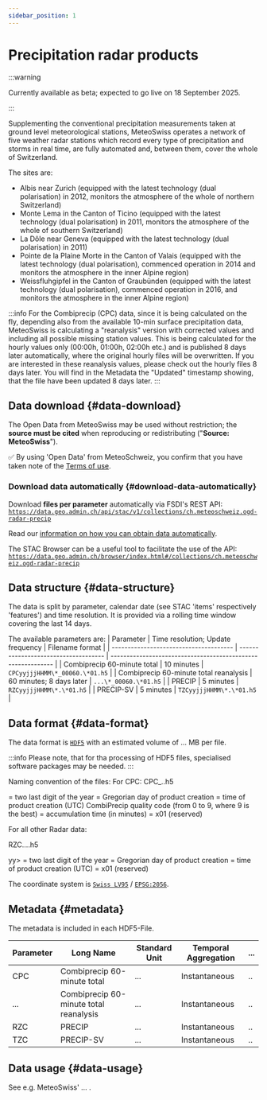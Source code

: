 ```yaml
---
sidebar_position: 1
---
```


# Precipitation radar products

:::warning

Currently available as beta; expected to go live on 18 September 2025.

:::

Supplementing the conventional precipitation measurements taken at ground level meteorological stations, MeteoSwiss operates a network of five weather radar stations which record every type of precipitation and storms in real time, are fully automated and, between them, cover the whole of Switzerland.

The sites are:
- Albis near Zurich (equipped with the latest technology (dual polarisation) in 2012, monitors the atmosphere of the whole of northern Switzerland)
- Monte Lema in the Canton of Ticino (equipped with the latest technology (dual polarisation) in 2011, monitors the atmosphere of the whole of southern Switzerland)
- La Dôle near Geneva (equipped with the latest technology (dual polarisation) in 2011)
- Pointe de la Plaine Morte in the Canton of Valais (equipped with the latest technology (dual polarisation), commenced operation in 2014 and monitors the atmosphere in the inner Alpine region)
- Weissfluhgipfel in the Canton of Graubünden (equipped with the latest technology (dual polarisation), commenced operation in 2016, and monitors the atmosphere in the inner Alpine region)

:::info 
For the Combiprecip (CPC) data, since it is being calculated on the fly, depending also from the available 10-min surface precipitation data,  MeteoSwiss is calculating a "reanalysis" version with corrected values and including all possible missing station values. 
This is being calculated for the hourly values only (00:00h, 01:00h, 02:00h etc.) and is published 8 days later automatically, where the original hourly files will be overwritten. 
If you are interested in these reanalysis values, please check out the hourly files 8 days later. You will find in the Metadata the "Updated" timestamp showing, that the file have been updated 8 days later.
:::


## Data download {#data-download}

The Open Data from MeteoSwiss may be used without restriction; the **source must be cited** when reproducing or redistributing ("**Source: MeteoSwiss**").

:white_check_mark: By using 'Open Data' from MeteoSchweiz, you confirm that you have taken note of the [Terms of use](/general/terms-of-use).

### Download data automatically {#download-data-automatically}

Download **files per parameter** automatically via FSDI's REST API: [`https://data.geo.admin.ch/api/stac/v1/collections/ch.meteoschweiz.ogd-radar-precip`](https://data.geo.admin.ch/api/stac/v1/collections/ch.meteoschweiz.ogd-radar-precip)

Read our [information on how you can obtain data automatically](/general/download#how-to-download-files-automatically).

The STAC Browser can be a useful tool to facilitate the use of the API: [`https://data.geo.admin.ch/browser/index.html#/collections/ch.meteoschweiz.ogd-radar-precip`](https://data.geo.admin.ch/browser/index.html#/collections/ch.meteoschweiz.ogd-radar-precip)


## Data structure {#data-structure}
The data is split by parameter, calendar date (see STAC 'items' respectively 'features') and time resolution. It is provided via a rolling time window covering the last 14 days.

The available parameters are:
| Parameter                              | Time resolution; Update frequency    | Filename format                                              |
| -------------------------------------- | ------------------------------------ | ------------------------------------------------------------ |
| Combiprecip 60-minute total            | 10 minutes                           | `CPCyyjjjHHMM\*_00060.\*01.h5`                               |
| Combiprecip 60-minute total reanalysis | 60 minutes; 8 days later             | `...\*_00060.\*01.h5`                                        |
| PRECIP                                 | 5 minutes                            | `RZCyyjjjHHMM\*.\*01.h5`                                     |
| PRECIP-SV                              | 5 minutes                            | `TZCyyjjjHHMM\*.\*01.h5`                                     |


## Data format {#data-format}

The data format is [`HDF5`](https://www.hdfgroup.org/solutions/hdf5/) with an estimated volume of ... MB per file.

:::info
Please note, that for tha processing of HDF5 files, specialised software packages may be needed. 
:::

Naming convention of the files:
For CPC:
CPC<yy><GregorianDay><hhmm><Qcode>_<nnnnnn>.<XYZ>.h5

<yy> = two last digit of the year
<GregorianDay> = Gregorian day of product creation
<hhmm> = time of product creation (UTC)
<Qcode> CombiPrecip quality code (from 0 to 9, where 9 is the best) 
<nnnnn> = accumulation time (in minutes)
<XYZ> = x01 (reserved)

For all other Radar data: 

RZC<yy><GregorianDay><hhmm>…<XYZ>.h5

yy> = two last digit of the year
<GregorianDay> = Gregorian day of product creation
<hhmm> = time of product creation (UTC)
<XYZ> = x01 (reserved)


The coordinate system is [`Swiss LV95`](https://www.swisstopo.admin.ch/en/the-swiss-coordinates-system) / [`EPSG:2056`](https://epsg.io/2056). 


## Metadata {#metadata}

The metadata is included in each HDF5-File.

| Parameter | Long Name                              | Standard Unit | Temporal Aggregation   | ...                           |
| --------- | -------------------------------------- | ------------- | ---------------------- | ----------------------------- |
| CPC       | Combiprecip 60-minute total            | ...           | Instantaneous          | ..                            |
| ...       | Combiprecip 60-minute total reanalysis | ...           | Instantaneous          | ..                            |
| RZC       | PRECIP                                 | ...           | Instantaneous          | ..                            |
| TZC       | PRECIP-SV                              | ...           | Instantaneous          | ..                            |


## Data usage {#data-usage}

See e.g. MeteoSwiss' ... .


